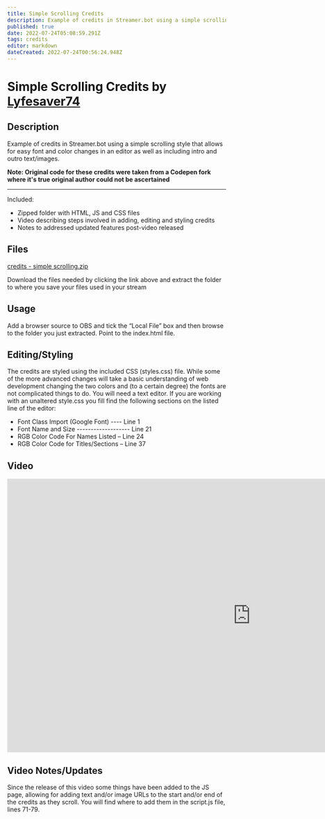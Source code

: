 ```yaml
---
title: Simple Scrolling Credits
description: Example of credits in Streamer.bot using a simple scrolling style that allows for easy font and color changes in an editor as well as including intro and outro text/images
published: true
date: 2022-07-24T05:08:59.291Z
tags: credits
editor: markdown
dateCreated: 2022-07-24T00:56:24.948Z
---
```


# Simple Scrolling Credits by [Lyfesaver74](https://www.twitch.tv/lyfesaver74)

## Description

Example of credits in Streamer.bot using a simple scrolling style that allows for easy font and color changes in an editor as well as including intro and outro text/images. 

**Note: Original code for these credits were taken from a Codepen fork where it's true original author could not be ascertained** 

---

Included:

-   Zipped folder with HTML, JS and CSS files
-   Video describing steps involved in adding, editing and styling credits
-   Notes to addressed updated features post-video released

## Files

[credits - simple scrolling.zip](/overlays/credits/files/credits-simple-scrolling.zip) 

Download the files needed by clicking the link above and extract the folder to where you save your files used in your stream

## Usage

Add a browser source to OBS and tick the “Local File” box and then browse to the folder you just extracted. Point to the index.html file.

## Editing/Styling

The credits are styled using the included CSS (styles.css) file. While some of the more advanced changes will take a basic understanding of web development changing the two colors and (to a certain degree) the fonts are not complicated things to do. You will need a text editor. If you are working with an unaltered style.css you fill find the following sections on the listed line of the editor:

-   Font Class Import (Google Font) ---- Line 1
-   Font Name and Size ------------------- Line 21
-   RGB Color Code For Names Listed – Line 24
-   RGB Color Code for Titles/Sections – Line 37

## Video

<iframe width="1120" height="630" src="https://www.youtube.com/embed/7DrRWu_Lmu4" title="YouTube video player" frameborder="0" allow="accelerometer; autoplay; clipboard-write; encrypted-media; gyroscope; picture-in-picture" allowfullscreen></iframe>

## Video Notes/Updates

Since the release of this video some things have been added to the JS page, allowing for adding text and/or image URLs to the start and/or end of the credits as they scroll. You will find where to add them in the script.js file, lines 71-79.